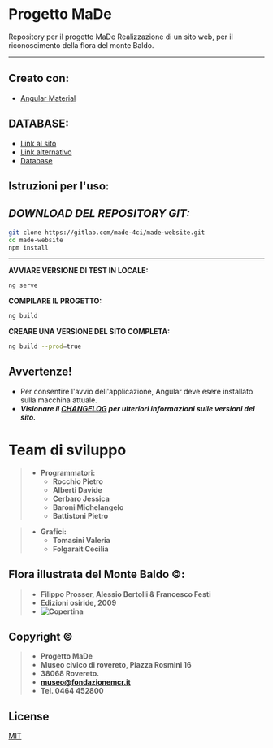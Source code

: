 # Progetto MaDe
Repository per il progetto MaDe
Realizzazione di un sito web, per il riconoscimento della flora del monte Baldo.
***
## Creato con:
 * [Angular Material](https://material.angular.io/)

## DATABASE:
 * [Link al sito](http://madebaldo.marconirovereto.it/MaDeGruppo8/dist/made-website/)
 * [Link alternativo](https://made-website.azurewebsites.net)
 * [Database](http://daas.marconirovereto.it:50055/)
 
## Istruzioni per l'uso:
*DOWNLOAD DEL REPOSITORY GIT:*
----------------------
```bash
git clone https://gitlab.com/made-4ci/made-website.git
cd made-website
npm install
```
------------------------------------------------------

**AVVIARE VERSIONE DI TEST IN LOCALE:**
```bash
ng serve
```
**COMPILARE IL PROGETTO:**
```bash
ng build
```
**CREARE UNA VERSIONE DEL SITO COMPLETA:**
```bash
ng build --prod=true
```
## Avvertenze!
- Per consentire l'avvio dell'applicazione, Angular deve esere installato sulla macchina attuale.
- ***Visionare il [CHANGELOG](CHANGELOG.md) per ulteriori informazioni sulle versioni del sito.***

# Team di sviluppo
> - **Programmatori:**
>   - **Rocchio Pietro**
>   - **Alberti Davide**
>   - **Cerbaro Jessica**
>   - **Baroni Michelangelo**
>   - **Battistoni Pietro**

> - **Grafici:**
>   - **Tomasini Valeria**
>   - **Folgarait Cecilia**

## Flora illustrata del Monte Baldo &copy;: 
> * **Filippo Prosser, Alessio Bertolli & Francesco Festi**
> * **Edizioni osiride, 2009**
> * **![Copertina](src/assets/ico/FloraMonteBaldoCopertina.JPG)**

## Copyright &copy;
> * **Progetto MaDe**
> * **Museo civico di rovereto, Piazza Rosmini 16**
> * **38068 Rovereto.**
> * **museo@fondazionemcr.it**
> * **Tel. 0464 452800**

## License
[MIT](LICENSE.md)